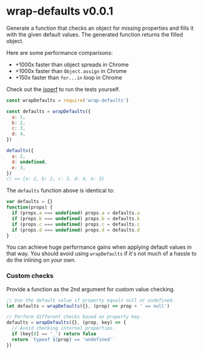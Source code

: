
# wrap-defaults v0.0.1

Generate a function that checks an object for missing properties and fills it
with the given default values. The generated function returns the filled object.

Here are some performance comparisons:
- +1000x faster than object spreads in Chrome
- +1000x faster than `Object.assign` in Chrome
- +150x faster than `for...in` loop in Chrome

Check out the [jsperf](https://jsperf.com/3vv4lk4688/1) to run the tests yourself.

```js
const wrapDefaults = require('wrap-defaults')

const defaults = wrapDefaults({
  a: 1,
  b: 2,
  c: 3,
  d: 4,
})

defaults({
  a: 2,
  d: undefined,
  e: 3,
}) 
// => {a: 2, b: 2, c: 3, d: 4, e: 3}
```

The `defaults` function above is identical to:
```js
var defaults = {}
function(props) {
  if (props.a === undefined) props.a = defaults.a
  if (props.b === undefined) props.b = defaults.b
  if (props.c === undefined) props.c = defaults.c
  if (props.d === undefined) props.d = defaults.d
}
```

You can achieve huge performance gains when applying default values
in that way. You should avoid using `wrapDefaults` if it's not much
of a hassle to do the inlining on your own.

### Custom checks

Provide a function as the 2nd argument for custom value checking.

```js
// Use the default value if property equals null or undefined.
let defaults = wrapDefaults({}, (prop) => prop + ' == null')

// Perform different checks based on property key.
defaults = wrapDefaults({}, (prop, key) => {
  // Avoid checking internal properties.
  if (key[0] == '_') return false
  return `typeof ${prop} == 'undefined'`
})
```
